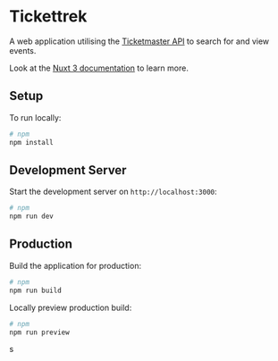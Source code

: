 # Tickettrek

A web application utilising the [Ticketmaster API](https://developer.ticketmaster.com/api-explorer/) to search for and view events.

Look at the [Nuxt 3 documentation](https://nuxt.com/docs/getting-started/introduction) to learn more.

## Setup

To run locally:

```bash
# npm
npm install
```

## Development Server

Start the development server on `http://localhost:3000`:

```bash
# npm
npm run dev
```

## Production

Build the application for production:

```bash
# npm
npm run build
```

Locally preview production build:

```bash
# npm
npm run preview
```

s